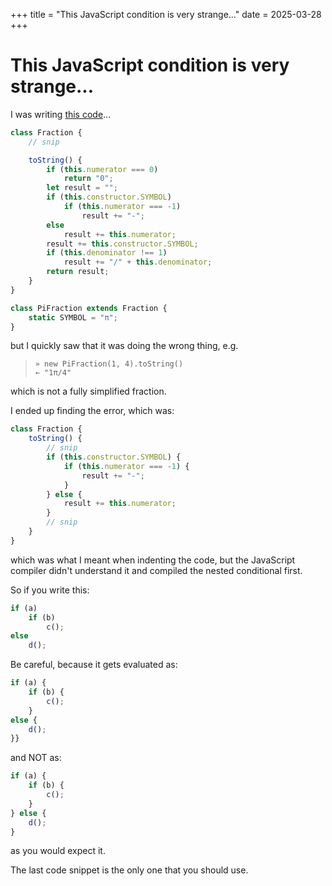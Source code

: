 +++
title = "This JavaScript condition is very strange..."
date = 2025-03-28
+++

# This JavaScript condition is very strange...

I was writing [this code](https://github.com/lfavole/lfavole.github.io/blob/1a7b1f5/content/blog/trigonometrie/trigonometrie.js#L153)...
<div style="cursor: not-allowed; user-select: none">

```javascript
class Fraction {
    // snip

    toString() {
        if (this.numerator === 0)
            return "0";
        let result = "";
        if (this.constructor.SYMBOL)
            if (this.numerator === -1)
                result += "-";
        else
            result += this.numerator;
        result += this.constructor.SYMBOL;
        if (this.denominator !== 1)
            result += "/" + this.denominator;
        return result;
    }
}

class PiFraction extends Fraction {
    static SYMBOL = "π";
}
```

</div>

but I quickly saw that it was doing the wrong thing, e.g.
> `» new PiFraction(1, 4).toString()`<br>
> `← "1π/4"`

which is not a fully simplified fraction.

I ended up finding the error, which was:
```javascript
class Fraction {
    toString() {
        // snip
        if (this.constructor.SYMBOL) {
            if (this.numerator === -1) {
                result += "-";
            }
        } else {
            result += this.numerator;
        }
        // snip
    }
}
```
which was what I meant when indenting the code, but the JavaScript compiler didn't understand it
and compiled the nested conditional first.

So if you write this:
<div style="cursor: not-allowed; user-select: none">

```javascript
if (a)
    if (b)
        c();
else
    d();
```

</div>

Be careful, because it gets evaluated as:
<div style="cursor: not-allowed; user-select: none">

```javascript
if (a) {
    if (b) {
        c();
    }
else {
    d();
}}
```

</div>

and NOT as:
```javascript
if (a) {
    if (b) {
        c();
    }
} else {
    d();
}
```
as you would expect it.

The last code snippet is the only one that you should use.
